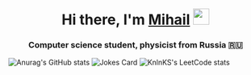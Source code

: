 <h1 align="center">Hi there, I'm <a href="https://t.me/Hhda122" target="_blank">Mihail</a> 
<img src="https://github.com/blackcater/blackcater/raw/main/images/Hi.gif" height="32"/></h1>
<h3 align="center">Computer science student, physicist from Russia 🇷🇺</h3>

![Anurag's GitHub stats](https://github-readme-stats.vercel.app/api?username=Alienmisha)
![Jokes Card](https://readme-jokes.vercel.app/api)
![KnlnKS's LeetCode stats](https://leetcode-stats-six.vercel.app/api?username=0ngd92DPgH)
